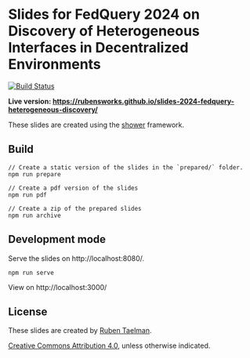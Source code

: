 # Slides for FedQuery 2024 on Discovery of Heterogeneous Interfaces in Decentralized Environments
[![Build Status](https://github.com/rubensworks/slides-2024-fedquery-heterogeneous-discovery/workflows/Build%20and%20Deploy/badge.svg)](https://rubensworks.github.io/slides-2024-fedquery-heterogeneous-discovery/)

**Live version: https://rubensworks.github.io/slides-2024-fedquery-heterogeneous-discovery/**

These slides are created using the [shower](https://github.com/shower/shower) framework.

## Build

```
// Create a static version of the slides in the `prepared/` folder.
npm run prepare

// Create a pdf version of the slides
npm run pdf

// Create a zip of the prepared slides
npm run archive
```

## Development mode

Serve the slides on http://localhost:8080/.

```
npm run serve
```

View on http://localhost:3000/

## License

These slides are created by [Ruben Taelman](https://rubensworks.net/).

[Creative Commons Attribution 4.0](https://creativecommons.org/licenses/by/4.0/), unless otherwise indicated.
